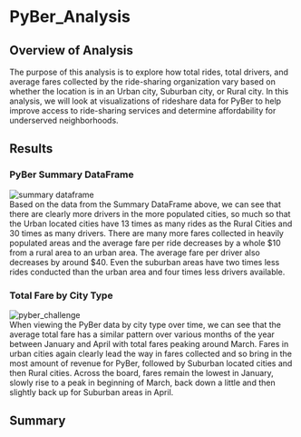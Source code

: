 # PyBer_Analysis
## Overview of Analysis
The purpose of this analysis is to explore how total rides, total drivers, and average fares collected by the ride-sharing organization vary based on whether the location is in an Urban city, Suburban city, or Rural city. In this analysis, we will look at visualizations of rideshare data for PyBer to help improve access to ride-sharing services and determine affordability for underserved neighborhoods.

## Results
### PyBer Summary DataFrame
![summary dataframe](https://user-images.githubusercontent.com/73972332/102665222-4a466200-4139-11eb-9cc0-5aa90888042f.png)
<br/>
Based on the data from the Summary DataFrame above, we can see that there are clearly more drivers in the more populated cities, so much so that the Urban located cities have 13 times as many rides as the Rural Cities and 30 times as many drivers. There are many more fares collected in heavily populated areas and the average fare per ride decreases by a whole $10 from a rural area to an urban area. The average fare per driver also decreases by around $40. Even the suburban areas have two times less rides conducted than the urban area and four times less drivers available. 
### Total Fare by City Type 
![pyber_challenge](https://user-images.githubusercontent.com/73972332/102665256-5d593200-4139-11eb-9c23-d3e0c7a4acce.png)
<br/>
When viewing the PyBer data by city type over time, we can see that the average total fare has a similar pattern over various months of the year between January and April with total fares peaking around March. Fares in urban cities again clearly lead the way in fares collected and so bring in the most amount of revenue for PyBer, followed by Suburban located cities and then Rural cities. Across the board, fares remain the lowest in January, slowly rise to a peak in beginning of March, back down a little and then slightly back up for Suburban areas in April. 
## Summary
